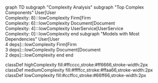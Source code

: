 graph TD
  subgraph "Complexity Analysis"
    subgraph "Top Complex Components"
      User[User<br/>Complexity: 8]:::lowComplexity
      Firm[Firm<br/>Complexity: 6]:::lowComplexity
      Document[Document<br/>Complexity: 4]:::lowComplexity
      UserService[UserService<br/>Complexity: 0]:::lowComplexity
    end
    subgraph "Models with Most Dependencies"
      User[User<br/>4 deps]:::lowComplexity
      Firm[Firm<br/>3 deps]:::lowComplexity
      Document[Document<br/>2 deps]:::lowComplexity
    end
  end


  classDef highComplexity fill:#ffcccc,stroke:#ff6666,stroke-width:2px
  classDef mediumComplexity fill:#ffffcc,stroke:#ffaa66,stroke-width:2px
  classDef lowComplexity fill:#ccffcc,stroke:#66ff66,stroke-width:2px
